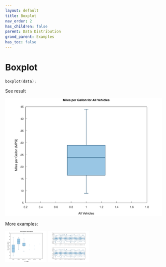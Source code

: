 ```yaml
---
layout: default
title: Boxplot
nav_order: 2
has_children: false
parent: Data Distribution
grand_parent: Examples
has_toc: false
---
```

# Boxplot

```cpp
boxplot(data);
```


See result
    
[![example_boxplot_1](../data_distribution/boxplot/boxplot_1.svg)](https://github.com/alandefreitas/matplotplusplus/blob/master/examples/data_distribution/boxplot/boxplot_1.cpp)

More examples:
    
[![example_boxplot_2](../data_distribution/boxplot/boxplot_2_thumb.png)](https://github.com/alandefreitas/matplotplusplus/blob/master/examples/data_distribution/boxplot/boxplot_2.cpp)  [![example_boxplot_3](../data_distribution/boxplot/boxplot_3_thumb.png)](https://github.com/alandefreitas/matplotplusplus/blob/master/examples/data_distribution/boxplot/boxplot_3.cpp)
  




<!-- Generated with mdsplit: https://github.com/alandefreitas/mdsplit -->
